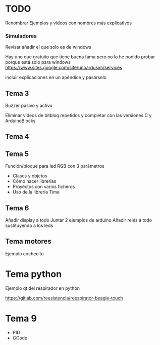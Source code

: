 # TODO


Renombrar Ejemplos y vídeos con nombres más explicativos

### Simuladores
Revisar
añadir el que solo es de windows

Hay uno que gratuito que tiene buena fama pero no lo he podido probar porque está solo para windows https://www.sites.google.com/site/unoardusim/services

incluir explicaciones en un apéndice y pasárselo



## Tema 3

Buzzer pasivo y activo

Eliminar vídeos de bitbloq repetidos y completar con las versiones C y ArduinoBlocks


## Tema 4


## Tema 5

Función/bloque para led RGB con 3 parámetros

* Clases y objetos
* Cómo hacer librerías
* Proyectos con varios ficheros
* Uso de la librería Time

## Tema 6 
Añadir display a todo
Juntar 2 ejemplos de arduino
Añadir relés a todo sustituyendo a los leds 

## Tema motores

Ejemplo cochecito

# Tema python

Ejemplo qt del respirador en python

https://gitlab.com/reesistencia/reespirator-beagle-touch


# Tema 9

* PID
* GCode
